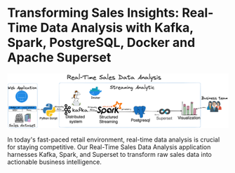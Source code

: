 # Transforming Sales Insights: Real-Time Data Analysis with Kafka, Spark, PostgreSQL, Docker and Apache Superset

<p align="center">
  <img src="images/real-time-analysis.png" alt="Wallpaper">
</p>

In today's fast-paced retail environment, real-time data analysis is crucial for staying competitive. Our Real-Time Sales Data Analysis application harnesses Kafka, Spark, and Superset to transform raw sales data into actionable business intelligence.

